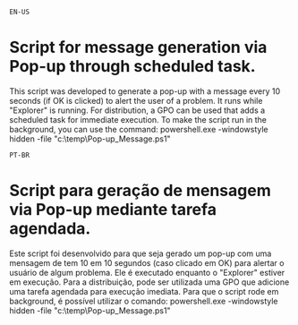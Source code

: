 `EN-US`
# Script for message generation via Pop-up through scheduled task.

This script was developed to generate a pop-up with a message every 10 seconds (if OK is clicked) to alert the user of a problem. It runs while "Explorer" is running.
For distribution, a GPO can be used that adds a scheduled task for immediate execution. To make the script run in the background, you can use the command: powershell.exe -windowstyle hidden -file "c:\temp\Pop-up_Message.ps1"


`PT-BR`
# Script para geração de mensagem via Pop-up mediante tarefa agendada.

Este script foi desenvolvido para que seja gerado um pop-up com uma mensagem de tem 10 em 10 segundos (caso clicado em OK) para alertar o usuário de algum problema. Ele é executado enquanto o "Explorer" estiver em execução.
Para a distribuição, pode ser utilizada uma GPO que adicione uma tarefa agendada para execução imediata. Para que o script rode em background, é possível utilizar o comando: powershell.exe -windowstyle hidden -file "c:\temp\Pop-up_Message.ps1"
